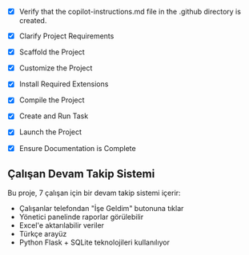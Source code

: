 <!-- Use this file to provide workspace-specific custom instructions to Copilot. For more details, visit https://code.visualstudio.com/docs/copilot/copilot-customization#_use-a-githubcopilotinstructionsmd-file -->
- [x] Verify that the copilot-instructions.md file in the .github directory is created.

- [x] Clarify Project Requirements
	<!-- Python Flask + SQLite employee attendance tracking system for 7 employees with Turkish interface -->

- [x] Scaffold the Project
	<!-- Python Flask project files created with app.py, templates, requirements.txt -->

- [x] Customize the Project
	<!-- Employee attendance tracking system with Turkish interface, check-in functionality, manager dashboard, and Excel reports implemented -->

- [x] Install Required Extensions
	<!-- No specific extensions required for Python Flask project -->

- [x] Compile the Project
	<!-- Python environment configured and packages installed successfully -->

- [x] Create and Run Task
	<!-- Flask run task created for Python app -->

- [x] Launch the Project
	<!-- Application ready to launch with instructions provided -->

- [x] Ensure Documentation is Complete
	<!-- README.md and copilot-instructions.md completed -->

## Çalışan Devam Takip Sistemi

Bu proje, 7 çalışan için bir devam takip sistemi içerir:
- Çalışanlar telefondan "İşe Geldim" butonuna tıklar
- Yönetici panelinde raporlar görülebilir
- Excel'e aktarılabilir veriler
- Türkçe arayüz
- Python Flask + SQLite teknolojileri kullanılıyor
